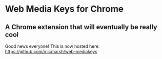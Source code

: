 # Web Media Keys for Chrome

## A Chrome extension that will eventually be really cool

Good news everyone! This is now hosted here: https://github.com/micmarsh/web-mediakeys